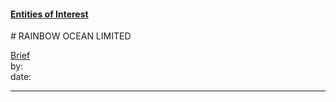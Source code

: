 #### [Entities of Interest](/list.html)
<link rel="stylesheet" type="text/css" href="../../assets/style.css">
# RAINBOW OCEAN LIMITED

[comment]: <> (Add/Remove information below as you want)
[comment]: <> (Markdown cheatsheet: https://github.com/adam-p/markdown-here/wiki/Markdown-Cheatsheet)
[Brief](Brief.md)  
by:  
date:  

---
[comment]: <> (Add your content here)